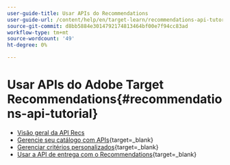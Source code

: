 ```yaml
---
user-guide-title: Usar APIs do Recommendations
user-guide-url: /content/help/en/target-learn/recommendations-api-tutorial/recs-api-overview.html
source-git-commit: d8bb5884e3014792174813464bf00e7f94cc83ad
workflow-type: tm+mt
source-wordcount: '49'
ht-degree: 0%

---
```



# Usar APIs do Adobe Target Recommendations{#recommendations-api-tutorial}

+ [Visão geral da API Recs](recs-api-overview.md)
+ [Gerencie seu catálogo com APIs](https://developer.adobe.com/target/before-administer/recs-api/manage-catalog/){target=_blank}
+ [Gerenciar critérios personalizados](https://developer.adobe.com/target/before-administer/recs-api/manage-custom-criteria/){target=_blank}
+ [Usar a API de entrega com o Recommendations](https://developer.adobe.com/target/before-administer/recs-api/fetch-recs-server-side-delivery-api/){target=_blank}

<!--+ [Debug API calls](6debug.md)
+ [Download the Calculated Recommendations CSV](7download-calc-recs-csv.md)-->

<!--
+ Managing your Catalog with APIs{#manage-catalog}
  + [Create and update items](manage-catalog/saveEntities.md)
  + [Delete items](manage-catalog/deleteEntities.md)
  + [Delete All Items](manage-catalog/concepts.md)
  + [Get item details](manage-catalog/base-implementation.md)
+ Managing Custom Criteria{#use-cases}
  + [Home Page](use-cases/home-page.md)
  + [Product Pages](use-cases/product-pages.md)
  + [Category Pages](use-cases/category-pages.md)
  + [Add to Cart Modals](use-cases/add-to-cart-modals.md)
  + [Cart Page](use-cases/cart-page.md)
  + [Order Confirmation Page](use-cases/order-confirmation-page.md)-->
